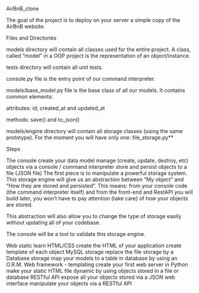 AirBnB_clone

The goal of the project is to deploy on your server a simple copy of the AirBnB website.

Files and Directories

models directory will contain all classes used for the entire project. A class, called “model” in a OOP project is the representation of an object/instance.

tests directory will contain all unit tests.

console.py file is the entry point of our command interpreter.

models/base_model.py file is the base class of all our models. It contains common elements:

attributes: id, created_at and updated_at

methods: save() and to_json()

models/engine directory will contain all storage classes (using the same prototype). For the moment you will have only one: file_storage.py**

Steps

The console
create your data model
manage (create, update, destroy, etc) objects via a console / command interpreter
store and persist objects to a file (JSON file)
The first piece is to manipulate a powerful storage system. This storage engine will give us an abstraction between “My object” and “How they are stored and persisted”. This means: from your console code (the command interpreter itself) and from the front-end and RestAPI you will build later, you won’t have to pay attention (take care) of how your objects are stored.

This abstraction will also allow you to change the type of storage easily without updating all of your codebase.

The console will be a tool to validate this storage engine.

Web static
learn HTML/CSS
create the HTML of your application
create template of each object
MySQL storage
replace the file storage by a Database storage
map your models to a table in database by using an O.R.M.
Web framework - templating
create your first web server in Python
make your static HTML file dynamic by using objects stored in a file or database
RESTful API
expose all your objects stored via a JSON web interface
manipulate your objects via a RESTful API
